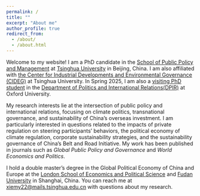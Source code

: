 ```yaml
---
permalink: /
title: ""
excerpt: "About me"
author_profile: true
redirect_from: 
  - /about/
  - /about.html
---
```


Welcome to my website! I am a PhD candidate in the [School of Public Policy and Management](https://www.sppm.tsinghua.edu.cn/english/) at [Tsinghua University](https://www.tsinghua.edu.cn/) in Beijing, China. I am also affiliated with [the Center for Industrial Developments and Environmental Governance (CIDEG)](http://www.cideg.tsinghua.edu.cn/column/Home) at Tsinghua University. In Spring 2025, I am also a [visiting PhD student]( https://www.climate.ox.ac.uk/people/mengying-xie) in the [Department of Politics and International Relations(DPIR)](https://www.politics.ox.ac.uk/) at Oxford University. 

My research interests lie at the intersection of public policy and international relations, focusing on climate politics, transnational governance, and sustainability of China’s overseas investment. I am particularly interested in questions related to the impacts of private regulation on steering participants’ behaviors, the political economy of climate regulation, corporate sustainability strategies, and the sustainability governance of China’s Belt and Road Initiative. My work has been published in journals such as *Global Public Policy and Governance* and *World Economics and Politics*.

I hold a double master’s degree in the Global Political Economy of China and Europe at the [London School of Economics and Political Science](https://www.lse.ac.uk/) and [Fudan University](https://igpp.fudan.edu.cn/) in Shanghai, China. You can reach me at [xiemy22@mails.tsinghua.edu.cn](xiemy22@mails.tsinghua.edu.cn) with questions about my research.
